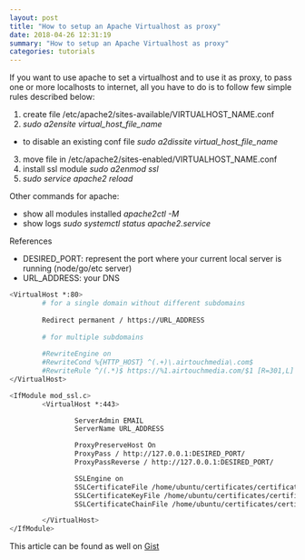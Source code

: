 ```yaml
---
layout: post
title: "How to setup an Apache Virtualhost as proxy"
date: 2018-04-26 12:31:19
summary: "How to setup an Apache Virtualhost as proxy"
categories: tutorials
---
```


If you want to use apache to set a virtualhost and to use it as proxy, to pass one or more localhosts to internet, all you have to do is to follow few simple rules described below:

1. create file /etc/apache2/sites-available/VIRTUALHOST_NAME.conf
2. *sudo a2ensite virtual_host_file_name*
  - to disable an existing conf file *sudo a2dissite virtual_host_file_name*
3. move file in /etc/apache2/sites-enabled/VIRTUALHOST_NAME.conf
4. install ssl module *sudo a2enmod ssl*
5. *sudo service apache2 reload*

Other commands for apache:

- show all modules installed *apache2ctl -M*
- show logs *sudo systemctl status apache2.service*

References
- DESIRED_PORT: represent the port where your current local server is running (node/go/etc server)
- URL_ADDRESS: your DNS

```Bash
<VirtualHost *:80>
        # for a single domain without different subdomains
        
        Redirect permanent / https://URL_ADDRESS
        
        # for multiple subdomains
        
        #RewriteEngine on
        #RewriteCond %{HTTP_HOST} ^(.+)\.airtouchmedia\.com$
        #RewriteRule ^/(.*)$ https://%1.airtouchmedia.com/$1 [R=301,L]
</VirtualHost>

<IfModule mod_ssl.c>
        <VirtualHost *:443>

                ServerAdmin EMAIL
                ServerName URL_ADDRESS

                ProxyPreserveHost On
                ProxyPass / http://127.0.0.1:DESIRED_PORT/
                ProxyPassReverse / http://127.0.0.1:DESIRED_PORT/

                SSLEngine on
                SSLCertificateFile /home/ubuntu/certificates/certificate.crt
                SSLCertificateKeyFile /home/ubuntu/certificates/certificate.key
                SSLCertificateChainFile /home/ubuntu/certificates/certificate.ca.crt

        </VirtualHost>
</IfModule>
```

This article can be found as well on <a href="https://gist.github.com/boobo94/90a4b5bd2b16261b8b5e8dfc91dad147" target="_blank">Gist</a>